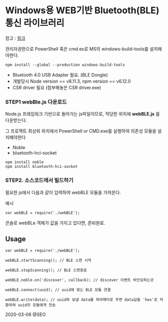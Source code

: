 # Windows용 WEB기반 Bluetooth(BLE) 통신 라이브러리
참고 : [링크](https://github.com/noble/noble)

관리자권한으로 PowerShell 혹은 cmd.ex로 MS의 windows-build-tools를 설치해야한다.
```
npm install --global --production windows-build-tools
```

* Bluetooth 4.0 USB Adapter 필요. (BLE Dongle)
* 개발당시 Node version == v8.11.3, npm version == v6.12.0
* CSR driver 필요 (첨부해놓은 CSR driver.exe)


### STEP1 webBle.js 다운로드
Node.js 프레임워크 기반으로 돌아가는 js파일이므로, 적당한 위치에 **webBLE.js** 를 다운받는다.

그 프로젝트 최상위 위치에서 PowerShell or CMD.exe를 실행하여 의존성 모듈을 설치해야한다
* Noble
* bluetooth-hci-socket
```
npm install noble
npm install bluetooth-hci-socket
```

### STEP2. 소스코드에서 빌드하기
필요한 js에서 다음과 같이 입력하여 webBLE 모듈을 가져온다.

예시
```
var webBLE = require('./webBLE');
```
콘솔로 webBLe 객체가 값을 가지고 있다면, 준비완료.


## Usage
```
var webBLE = require('./webBLE');

webBLE.startScanning(); // BLE 스캔 시작

webBLE.stopScanning(); // BLE 스캔종료

webBLE.noble.on('discover', callback); // discover 이벤트 바인딩하는곳

webBLE.connect(uuid); // uuid에 맞는 BLE 모듈 연결

webBLE.write(data); // uuid와 보낼 data를 파라메타로 주면 data값을 'hex'로 치환하여 uuid의 모듈에게 전송
```


2020-03-06 @SEO
